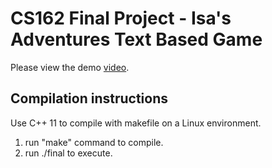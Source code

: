 CS162 Final Project - Isa's Adventures Text Based Game
=======


Please view the demo [video](https://youtu.be/7q6qxSMgim8).

## Compilation instructions

Use C++ 11 to compile with makefile on a Linux environment.
1. run "make" command to compile. 
2. run ./final to execute.
